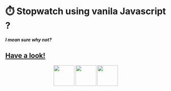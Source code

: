 # ⏱️ Stopwatch using vanila Javascript ?

**_I mean sure why not?_**

## <a href="https://tharun0120.github.io/Stopwatch/">Have a look!</a>

<p align="center">
  <img src="https://github.com/tharun0120/tharun0120/blob/main/logos/html5.svg" width="65" height="65"/>
  <img src="https://github.com/tharun0120/tharun0120/blob/main/logos/css.svg" width="65" height="65"/>
  <img src="https://github.com/tharun0120/tharun0120/blob/main/logos/javascript.svg" width="65" height="65"/
</p>
